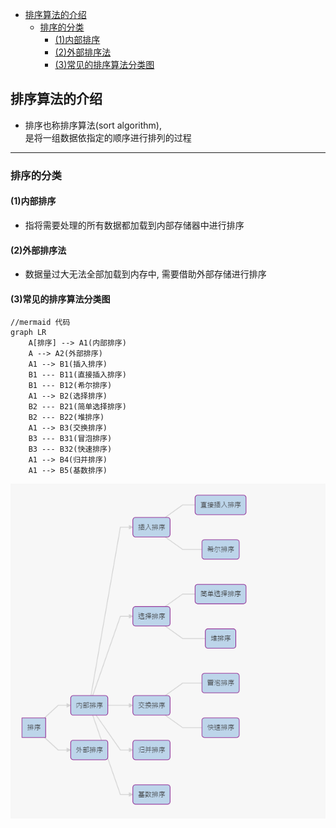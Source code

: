 <!-- TOC -->

- [排序算法的介绍](#排序算法的介绍)
    - [排序的分类](#排序的分类)
        - [(1)内部排序](#1内部排序)
        - [(2)外部排序法](#2外部排序法)
        - [(3)常见的排序算法分类图](#3常见的排序算法分类图)

<!-- /TOC -->


## 排序算法的介绍
- 排序也称排序算法(sort algorithm),  
  是将一组数据依指定的顺序进行排列的过程

****
### 排序的分类

#### (1)内部排序
- 指将需要处理的所有数据都加载到内部存储器中进行排序

#### (2)外部排序法
- 数据量过大无法全部加载到内存中, 需要借助外部存储进行排序

#### (3)常见的排序算法分类图
```
//mermaid 代码
graph LR  
    A[排序] --> A1(内部排序)
    A --> A2(外部排序)
    A1 --> B1(插入排序)
    B1 --- B11(直接插入排序)
    B1 --- B12(希尔排序)
    A1 --> B2(选择排序)
    B2 --- B21(简单选择排序)
    B2 --- B22(堆排序)
    A1 --> B3(交换排序)
    B3 --- B31(冒泡排序)
    B3 --- B32(快速排序)
    A1 --> B4(归并排序)
    A1 --> B5(基数排序)
```

![排序算法分类图](../99.images/2020-05-11-09-55-11.png)

